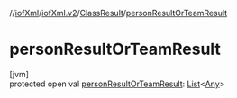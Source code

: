 //[iofXml](../../../index.md)/[iofXml.v2](../index.md)/[ClassResult](index.md)/[personResultOrTeamResult](person-result-or-team-result.md)

# personResultOrTeamResult

[jvm]\
protected open val [personResultOrTeamResult](person-result-or-team-result.md): [List](https://docs.oracle.com/javase/8/docs/api/java/util/List.html)<[Any](https://kotlinlang.org/api/latest/jvm/stdlib/kotlin/-any/index.html)>
